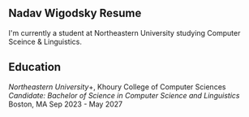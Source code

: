 ## Nadav Wigodsky Resume

I'm currently a student at Northeastern University studying Computer Sceince & Linguistics.

## Education
*Northeastern University*+, Khoury College of Computer Sciences
*Candidate: Bachelor of Science in Computer Science and Linguistics*
Boston, MA Sep 2023 - May 2027

<!--
**nwigodsky/nwigodsky** is a ✨ _special_ ✨ repository because its `README.md` (this file) appears on your GitHub profile.

Here are some ideas to get you started:

- 🔭 I’m currently working on ...
- 🌱 I’m currently learning ...
- 👯 I’m looking to collaborate on ...
- 🤔 I’m looking for help with ...
- 💬 Ask me about ...
- 📫 How to reach me: ...
- 😄 Pronouns: ...
- ⚡ Fun fact: ...
-->
